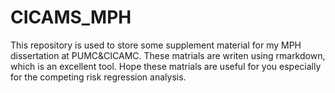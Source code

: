 # CICAMS_MPH

This repository is used to store some supplement material for my MPH dissertation at PUMC&CICAMC. These matrials are writen using rmarkdown, which is an excellent tool. Hope these matrials are useful for you especially for the competing risk regression analysis.
